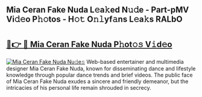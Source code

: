 ## Mia Ceran Fake Nuda L𝚎a𝚔ed N𝚞𝚍e - Part-pMV Vi𝚍𝚎o P𝚑𝚘tos - H𝚘𝚝 O𝚗𝚕yf𝚊ns L𝚎a𝚔s RALbO

# <h2><a href="http://kf15hil.oniu.top/?m=Mia+Ceran+Fake+Nuda">🔗👉 🔴 Mia Ceran Fake Nuda P𝚑ot𝚘𝚜 V𝚒d𝚎o</a></h2>

[![Mia Ceran Fake Nuda Nu𝚍e𝚜](https://i.imgur.com/0qMVB7G.gif)](http://kf15hil.oniu.top/?m=Mia+Ceran+Fake+Nuda)
Web-based entertainer and multimedia designer Mia Ceran Fake Nuda, known for disseminating dance and lifestyle knowledge through popular dance trends and brief videos. The public face of Mia Ceran Fake Nuda exudes a sincere and friendly demeanor, but the intricacies of his personal life remain shrouded in secrecy.  
